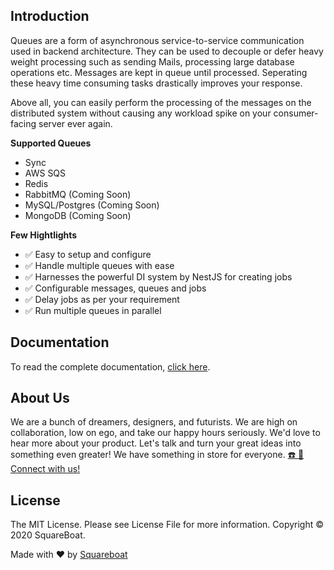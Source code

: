 ## Introduction
Queues are a form of asynchronous service-to-service communication used in backend architecture. They can be used to decouple or defer heavy weight processing such as sending Mails, processing large database operations etc. Messages are kept in queue until processed. Seperating these heavy time consuming tasks drastically improves your response.

Above all, you can easily perform the processing of the messages on the distributed system without causing any workload spike on your consumer-facing server ever again.

__Supported Queues__

- Sync
- AWS SQS
- Redis
- RabbitMQ (Coming Soon)
- MySQL/Postgres (Coming Soon)
- MongoDB (Coming Soon)

__Few Hightlights__

- ✅ Easy to setup and configure
- ✅ Handle multiple queues with ease
- ✅ Harnesses the powerful DI system by NestJS for creating jobs
- ✅ Configurable messages, queues and jobs
- ✅ Delay jobs as per your requirement
- ✅ Run multiple queues in parallel

## Documentation

To read the complete documentation, [click here](https://squareboat.com/open-source/nest-queue/).

## About Us

We are a bunch of dreamers, designers, and futurists. We are high on collaboration, low on ego, and take our happy hours seriously. We'd love to hear more about your product. Let's talk and turn your great ideas into something even greater! We have something in store for everyone. [☎️ 📧 Connect with us!](https://squareboat.com/contact)

## License

The MIT License. Please see License File for more information. Copyright © 2020 SquareBoat.

Made with ❤️ by [Squareboat](https://squareboat.com)
